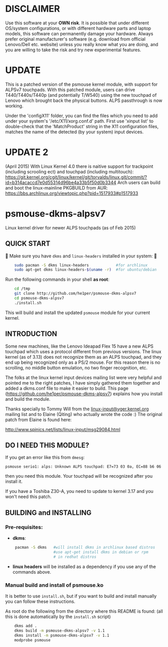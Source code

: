 DISCLAIMER
==========
Use this software at your **OWN risk**.
It is possible that under different OS/system configurations, or with different
hardware parts and laptop models, this software can permanently damage your hardware.
Always prefer original manufacturer's software (e.g. download from official 
Lenovo/Dell etc. website) unless you really know what you are doing, and you are 
willing to take the risk and try new experimental features.

UPDATE
=======
This is a patched version of the psmouse kernel module, with support for ALPSv7 touchpads.
With this patched module, users can drive T440/T440s/T440p (and potentially T/W540) using the new touchpad of 
Lenovo which brought back the physical buttons.
ALPS passthrough is now working. 

Under the 'configX11' folder, you can find the files which you need to add under your
system's '/etc/X11/xorg.conf.d'  path. First use 'xinput list' to double-check that the 
'MatchProduct' string in the X11 configuration files, matches the name of the detected 
(by your system) input devices.

UPDATE 2
========
(April 2015)
With Linux Kernel 4.0 there is naitive support for trackpoint (including scrooling ect) and touchpad (including multitouch): https://git.kernel.org/cgit/linux/kernel/git/torvalds/linux.git/commit/?id=b314acaccd7e0d55314d96be4a33b5f50d0b3344
Arch users can build and boot the linux-mainline PKGBUILD from AUR: https://bbs.archlinux.org/viewtopic.php?pid=1517933#p1517933


psmouse-dkms-alpsv7
===================

Linux kernel driver for newer ALPS touchpads (as of Feb 2015)

QUICK START
-----------
:loudspeaker: Make sure you have `dkms` and `linux-headers` installed in your system: :loudspeaker:
```sh
    sudo pacman -S dkms linux-headers            #for archlinux
    sudo apt-get dkms linux-headers-$(uname -r)  #for ubuntu/debian
```

Run the following commands in your shell **__as root__**:
```sh
    cd /tmp
    git clone http://github.com/he1per/psmouse-dkms-alpsv7
    cd psmouse-dkms-alpsv7
    ./install.sh
```

This will build and install the updated `psmouse` module for your current kernel.


INTRODUCTION
------------

Some new machines, like the Lenovo Ideapad Flex 15 have a new ALPS touchpad
which uses a protocol different from previous versions. The linux kernel (as of
3.13) does not recognize them as an ALPS touchpad, and they end up being
recognized only as a PS/2 mouse. For this reason there is no scrolling, no
middle button emulation, no two finger recognition, etc.

The folks at the linux kernel input devices mailing list were very helpful and
pointed me to the right patches, I have simply gathered them together and added
a dkms.conf file to make it easier to build. This page
(https://github.com/he1per/psmouse-dkms-alpsv7) explains how you install
and build the module.

Thanks specially to Tommy Will from the linux-input@vger.kernel.org mailing list
and to Elaine (Qiting) who actually wrote the code :) The original patch from 
Elaine is found here:

http://www.spinics.net/lists/linux-input/msg29084.html

DO I NEED THIS MODULE?
----------------------

If you get an error like this from `dmesg`:
```
psmouse serio1: alps: Unknown ALPS touchpad: E7=73 03 0a, EC=88 b6 06
```

then you need this module. Your touchpad will be recognized after you install it.

If you have a Toshiba Z30-A, you need to update to kernel 3.17  and you won't
need this patch.


BUILDING and INSTALLING
-----------------------

### Pre-requisites:

* __dkms__:  
    ```bash
     pacman -S dkms   #will install dkms in archlinux based distros
                      #use apt-get install dkms in debian or rpm 
                      # in redhat distros
    ```

* __linux headers__       will be installed as a dependency if you use any
  of the commands above.


### Manual build and install of psmouse.ko

It is better to use `install.sh`, but if you want to build and install
manually you can follow these instructions.

As root do the following from the directory where this README is found:
(all this is done automatically by the `install.sh` script)

```bash
    dkms add .  
    dkms build -m psmouse-dkms-alpsv7 -v 1.1  
    dkms install -m psmouse-dkms-alpsv7 -v 1.1  
    modprobe psmouse
```
